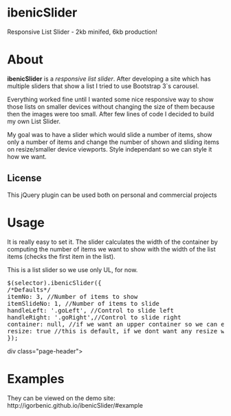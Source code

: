 ibenicSlider
============

Responsive List Slider - 2kb minifed, 6kb production!

<div id="about" class="container">
<div class="page-header">
<h1>About</h1>
</div>
<p>
<strong>ibenicSlider</strong> is a <em>responsive list slider</em>. After developing a site which has multiple sliders that show a list I tried to use Bootstrap 3`s carousel.
</p>
<p>Everything worked fine until I wanted some nice responsive way to show those lists on smaller devices without changing the size of them because then the images were too small.
After few lines of code I decided to build my own List Slider.
</p>
<p>
My goal was to have a slider which would slide a number of items, show only a number of items and change the number of shown and sliding items on resize/smaller device viewports.
Style independant so we can style it how we want.
</p>
<h2>License</h2>
<p>This jQuery plugin can be used both on personal and commercial projects</p>
</div>
<div id="usage" class="container">
<div class="page-header">
<h1>Usage</h1>
</div>
<p>It is really easy to set it. The slider calculates the width of the container by computing the number of items we want to show with the width of the list items (checks the first item in the list).</p>
<p>This is a list slider so we use only UL, for now.</p>
<pre>
$(selector).ibenicSlider({
/*Defaults*/
itemNo: 3, //Number of items to show
itemSlideNo: 1, //Number of items to slide
handleLeft: '.goLeft', //Control to slide left
handleRight: '.goRight',//Control to slide right
container: null, //if we want an upper container so we can easily customize the position with CSS, set it to a selector such as "#container"
resize: true //this is default, if we dont want any resize we set it to false
});
</pre>
</div>

div class="page-header">
<h1>Examples</h1>
</div>
<p>
They can be viewed on the demo site: http://igorbenic.github.io/ibenicSlider/#example
</p>

</div>
